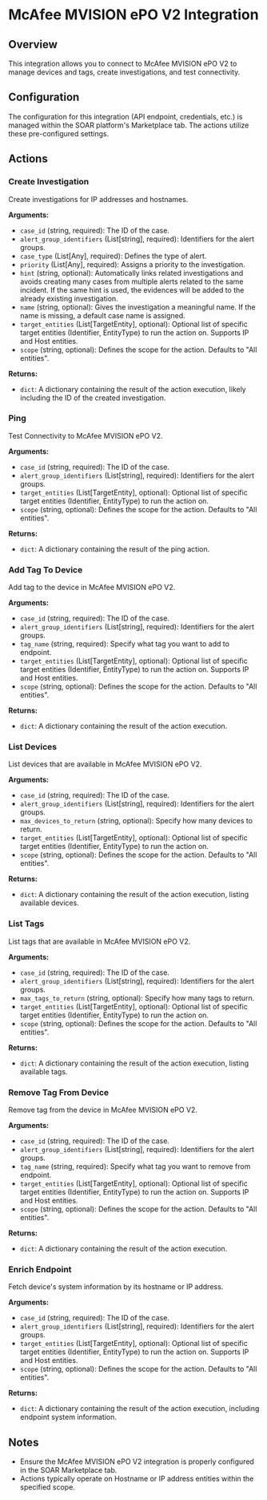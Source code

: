 # McAfee MVISION ePO V2 Integration

## Overview

This integration allows you to connect to McAfee MVISION ePO V2 to manage devices and tags, create investigations, and test connectivity.

## Configuration

The configuration for this integration (API endpoint, credentials, etc.) is managed within the SOAR platform's Marketplace tab. The actions utilize these pre-configured settings.

## Actions

### Create Investigation

Create investigations for IP addresses and hostnames.

**Arguments:**

*   `case_id` (string, required): The ID of the case.
*   `alert_group_identifiers` (List[string], required): Identifiers for the alert groups.
*   `case_type` (List[Any], required): Defines the type of alert.
*   `priority` (List[Any], required): Assigns a priority to the investigation.
*   `hint` (string, optional): Automatically links related investigations and avoids creating many cases from multiple alerts related to the same incident. If the same hint is used, the evidences will be added to the already existing investigation.
*   `name` (string, optional): Gives the investigation a meaningful name. If the name is missing, a default case name is assigned.
*   `target_entities` (List[TargetEntity], optional): Optional list of specific target entities (Identifier, EntityType) to run the action on. Supports IP and Host entities.
*   `scope` (string, optional): Defines the scope for the action. Defaults to "All entities".

**Returns:**

*   `dict`: A dictionary containing the result of the action execution, likely including the ID of the created investigation.

### Ping

Test Connectivity to McAfee MVISION ePO V2.

**Arguments:**

*   `case_id` (string, required): The ID of the case.
*   `alert_group_identifiers` (List[string], required): Identifiers for the alert groups.
*   `target_entities` (List[TargetEntity], optional): Optional list of specific target entities (Identifier, EntityType) to run the action on.
*   `scope` (string, optional): Defines the scope for the action. Defaults to "All entities".

**Returns:**

*   `dict`: A dictionary containing the result of the ping action.

### Add Tag To Device

Add tag to the device in McAfee MVISION ePO V2.

**Arguments:**

*   `case_id` (string, required): The ID of the case.
*   `alert_group_identifiers` (List[string], required): Identifiers for the alert groups.
*   `tag_name` (string, required): Specify what tag you want to add to endpoint.
*   `target_entities` (List[TargetEntity], optional): Optional list of specific target entities (Identifier, EntityType) to run the action on. Supports IP and Host entities.
*   `scope` (string, optional): Defines the scope for the action. Defaults to "All entities".

**Returns:**

*   `dict`: A dictionary containing the result of the action execution.

### List Devices

List devices that are available in McAfee MVISION ePO V2.

**Arguments:**

*   `case_id` (string, required): The ID of the case.
*   `alert_group_identifiers` (List[string], required): Identifiers for the alert groups.
*   `max_devices_to_return` (string, optional): Specify how many devices to return.
*   `target_entities` (List[TargetEntity], optional): Optional list of specific target entities (Identifier, EntityType) to run the action on.
*   `scope` (string, optional): Defines the scope for the action. Defaults to "All entities".

**Returns:**

*   `dict`: A dictionary containing the result of the action execution, listing available devices.

### List Tags

List tags that are available in McAfee MVISION ePO V2.

**Arguments:**

*   `case_id` (string, required): The ID of the case.
*   `alert_group_identifiers` (List[string], required): Identifiers for the alert groups.
*   `max_tags_to_return` (string, optional): Specify how many tags to return.
*   `target_entities` (List[TargetEntity], optional): Optional list of specific target entities (Identifier, EntityType) to run the action on.
*   `scope` (string, optional): Defines the scope for the action. Defaults to "All entities".

**Returns:**

*   `dict`: A dictionary containing the result of the action execution, listing available tags.

### Remove Tag From Device

Remove tag from the device in McAfee MVISION ePO V2.

**Arguments:**

*   `case_id` (string, required): The ID of the case.
*   `alert_group_identifiers` (List[string], required): Identifiers for the alert groups.
*   `tag_name` (string, required): Specify what tag you want to remove from endpoint.
*   `target_entities` (List[TargetEntity], optional): Optional list of specific target entities (Identifier, EntityType) to run the action on. Supports IP and Host entities.
*   `scope` (string, optional): Defines the scope for the action. Defaults to "All entities".

**Returns:**

*   `dict`: A dictionary containing the result of the action execution.

### Enrich Endpoint

Fetch device's system information by its hostname or IP address.

**Arguments:**

*   `case_id` (string, required): The ID of the case.
*   `alert_group_identifiers` (List[string], required): Identifiers for the alert groups.
*   `target_entities` (List[TargetEntity], optional): Optional list of specific target entities (Identifier, EntityType) to run the action on. Supports IP and Host entities.
*   `scope` (string, optional): Defines the scope for the action. Defaults to "All entities".

**Returns:**

*   `dict`: A dictionary containing the result of the action execution, including endpoint system information.

## Notes

*   Ensure the McAfee MVISION ePO V2 integration is properly configured in the SOAR Marketplace tab.
*   Actions typically operate on Hostname or IP address entities within the specified scope.
